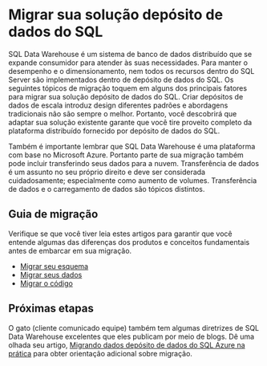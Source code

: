 <properties
   pageTitle="Migrar sua solução depósito de dados do SQL | Microsoft Azure"
   description="Guia de migração por trazer sua solução para plataforma de depósito de dados do SQL Azure."
   services="sql-data-warehouse"
   documentationCenter="NA"
   authors="barbkess"
   manager="barbkess"
   editor=""/>

<tags
   ms.service="sql-data-warehouse"
   ms.devlang="NA"
   ms.topic="article"
   ms.tgt_pltfrm="NA"
   ms.workload="data-services"
   ms.date="08/30/2016"
   ms.author="barbkess;jrj;sonyama"/>

# <a name="migrate-your-solution-to-sql-data-warehouse"></a>Migrar sua solução depósito de dados do SQL

SQL Data Warehouse é um sistema de banco de dados distribuído que se expande consumidor para atender às suas necessidades. Para manter o desempenho e o dimensionamento, nem todos os recursos dentro do SQL Server são implementados dentro de depósito de dados do SQL. Os seguintes tópicos de migração toquem em alguns dos principais fatores para migrar sua solução depósito de dados do SQL. Criar depósitos de dados de escala introduz design diferentes padrões e abordagens tradicionais não são sempre o melhor. Portanto, você descobrirá que adaptar sua solução existente garante que você tire proveito completo da plataforma distribuído fornecido por depósito de dados do SQL.

Também é importante lembrar que SQL Data Warehouse é uma plataforma com base no Microsoft Azure. Portanto parte de sua migração também pode incluir transferindo seus dados para a nuvem. Transferência de dados é um assunto no seu próprio direito e deve ser considerada cuidadosamente; especialmente como aumento de volumes. Transferência de dados e o carregamento de dados são tópicos distintos.

## <a name="migration-guidance"></a>Guia de migração

Verifique se que você tiver leia estes artigos para garantir que você entende algumas das diferenças dos produtos e conceitos fundamentais antes de embarcar em sua migração.

- [Migrar seu esquema][]
- [Migrar seus dados][]
- [Migrar o código][]

## <a name="next-steps"></a>Próximas etapas

O gato (cliente comunicado equipe) também tem algumas diretrizes de SQL Data Warehouse excelentes que eles publicam por meio de blogs.  Dê uma olhada seu artigo, [Migrando dados depósito de dados do SQL Azure na prática][] para obter orientação adicional sobre migração.

<!--Image references-->

<!--Article references-->
[Migrar seu esquema]: sql-data-warehouse-migrate-schema.md
[Migrar seus dados]: sql-data-warehouse-migrate-data.md
[Migrar o código]: sql-data-warehouse-migrate-code.md


<!--MSDN references-->


<!--Other Web references-->
[Migrando dados depósito de dados do SQL Azure na prática]: https://blogs.msdn.microsoft.com/sqlcat/2016/08/18/migrating-data-to-azure-sql-data-warehouse-in-practice/
